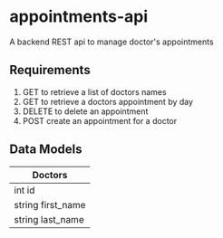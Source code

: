 # appointments-api
A backend REST api to manage doctor's appointments

## Requirements
1. GET to retrieve a list of doctors names
2. GET to retrieve a doctors appointment by day
3. DELETE to delete an appointment
4. POST create an appointment for a doctor

## Data Models
Doctors |
--- |
 int id | 
 string first_name |
 string last_name |
